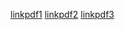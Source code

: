 [linkpdf1](https://rawcdn.githack.com/pedropaulodf/igti-frontend-fullstack/ab0b46f3cb9ece6b5d15e87dda882d45d0ff0fa9/src/assets/files/pdf/tbs.pdf)
[linkpdf2](https://rawcdn.githack.com/pedropaulodf/igti-frontend-fullstack/ab0b46f3cb9ece6b5d15e87dda882d45d0ff0fa9/src/assets/files/pdf/tbs.pdf)
[linkpdf3](https://rawcdn.githack.com/pedropaulodf/igti-frontend-fullstack/ab0b46f3cb9ece6b5d15e87dda882d45d0ff0fa9/src/assets/files/pdf/tbs.pdf)
 
